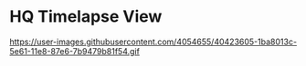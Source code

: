 HQ Timelapse View
=================

https://user-images.githubusercontent.com/4054655/40423605-1ba8013c-5e61-11e8-87e6-7b9479b81f54.gif